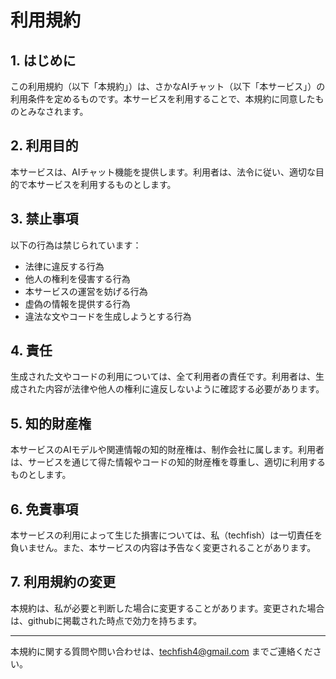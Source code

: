 # 利用規約

## 1. はじめに
この利用規約（以下「本規約」）は、さかなAIチャット（以下「本サービス」）の利用条件を定めるものです。本サービスを利用することで、本規約に同意したものとみなされます。

## 2. 利用目的
本サービスは、AIチャット機能を提供します。利用者は、法令に従い、適切な目的で本サービスを利用するものとします。

## 3. 禁止事項
以下の行為は禁じられています：
- 法律に違反する行為
- 他人の権利を侵害する行為
- 本サービスの運営を妨げる行為
- 虚偽の情報を提供する行為
- 違法な文やコードを生成しようとする行為

## 4. 責任
生成された文やコードの利用については、全て利用者の責任です。利用者は、生成された内容が法律や他人の権利に違反しないように確認する必要があります。

## 5. 知的財産権
本サービスのAIモデルや関連情報の知的財産権は、制作会社に属します。利用者は、サービスを通じて得た情報やコードの知的財産権を尊重し、適切に利用するものとします。

## 6. 免責事項
本サービスの利用によって生じた損害については、私（techfish）は一切責任を負いません。また、本サービスの内容は予告なく変更されることがあります。

## 7. 利用規約の変更
本規約は、私が必要と判断した場合に変更することがあります。変更された場合は、githubに掲載された時点で効力を持ちます。

---

本規約に関する質問や問い合わせは、techfish4@gmail.com までご連絡ください。
